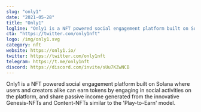 ```yaml
---
slug: "only1"
date: "2021-05-28"
title: "Only1"
logline: "Only1 is a NFT powered social engagement platform built on Solana."
cta: "https://twitter.com/only1nft"
logo: /img/only1.svg
category: nft
website: https://only1.io/
twitter: https://twitter.com/only1nft
telegram: https://t.me/only1nft
discord: https://discord.com/invite/sUu7KZwNCB
---
```


Only1 is a NFT powered social engagement platform built on Solana where users and creators alike can earn tokens by engaging in social activities on the platform, and share passive income generated from the innovative Genesis-NFTs and Content-NFTs similar to the 'Play-to-Earn' model.
